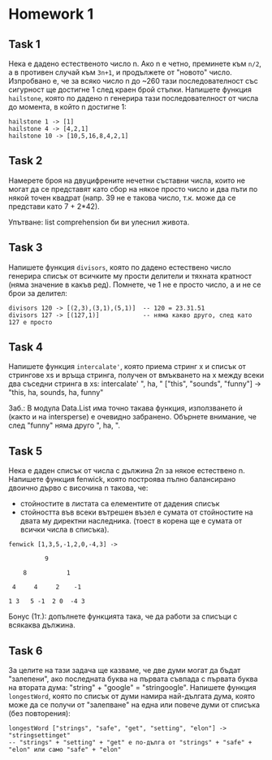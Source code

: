 # Homework 1

## Task 1
Нека e дадено естественото число n. Ако n е четно, преминете към `n/2`, а в противен случай към `3n+1`, и продължете от "новото" число. Изпробвано е, че за всяко число n до ~260 тази последователност със сигурност ще достигне 1 след краен брой стъпки. Напишете функция `hailstone`, която по дадено n генерира тази последователност от числа до момента, в който n достигне 1:
```
hailstone 1 -> [1]
hailstone 4 -> [4,2,1]
hailstone 10 -> [10,5,16,8,4,2,1]
```

## Task 2
Намерете броя на двуцифрените нечетни съставни числа, които не могат да се представят като сбор на някое просто число и два пъти по някой точен квадрат (напр. 39 не е такова число, т.к. може да се представи като 7 + 2*42).

Упътване: list comprehension би ви улеснил живота.

## Task 3
Напишете функция `divisors`, която по дадено естествено число генерира списък от всичките му прости делители и тяхната кратност (няма значение в какъв ред). Помнете, че 1 не е просто число, а и не се брои за делител:
```
divisors 120 -> [(2,3),(3,1),(5,1)]  -- 120 = 23.31.51
divisors 127 -> [(127,1)]            -- няма какво друго, след като 127 е просто
```

## Task 4
Напишете функция `intercalate'`, която приема стринг x и списък от стрингове xs и връща стринга, получен от вмъкването на x между всеки два съседни стринга в xs:
intercalate' ", ha, " ["this", "sounds", "funny"] -> "this, ha, sounds, ha, funny"

Заб.: В модула Data.List има точно такава функция, използването ѝ (както и на intersperse) е очевидно забранено. Обърнете внимание, че след "funny" няма друго ", ha, ".

## Task 5
Нека е даден списък от числа с дължина 2n за някое естествено n. Напишете функция fenwick, която построява пълно балансирано двоично дърво с височина n такова, че:
- стойностите в листата са елементите от дадения списък
- стойността във всеки вътрешен възел е сумата от стойностите на двата му директни наследника. (тоест в корена ще е сумата от всички числа в списъка).
```
fenwick [1,3,5,-1,2,0,-4,3] ->

          9
          
    8           1
    
 4     4     2    -1 
 
1 3   5 -1  2 0  -4 3
```
Бонус (1т.): допълнете функцията така, че да работи за списъци с всякаква дължина.

## Task 6
За целите на тази задача ще казваме, че две думи могат да бъдат "залепени", ако последната буква на първата съвпада с първата буква на втората дума:
"string" + "google" = "stringoogle".
Напишете функция `longestWord`, която по списък от думи намира най-дългата дума, която може да се получи от "залепване" на една или повече думи от списъка (без повторения):
```
longestWord ["strings", "safe", "get", "setting", "elon"] -> "stringsettinget"
-- "strings" + "setting" + "get" е по-дълга от "strings" + "safe" + "elon" или само "safe" + "elon"
```
